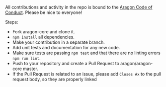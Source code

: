 All contributions and activity in the repo is bound to the [Aragon Code of Conduct](/documentation/Code_of_Conduct.md). Please be nice to everyone!

Steps:

- Fork aragon-core and clone it.
- `npm install` all dependencies.
- Make your contribution in a separate branch.
- Add unit tests and documentation for any new code.
- Make sure tests are passing `npm test` and that there are no linting errors `npm run lint`.
- Push to your repository and create a Pull Request to aragon/aragon-core master.
- If the Pull Request is related to an issue, please add `Closes #x` to the pull request body, so they are properly linked
